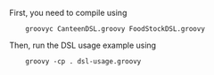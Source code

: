 First, you need to compile using
```
    groovyc CanteenDSL.groovy FoodStockDSL.groovy
```

Then, run the DSL usage example using
```
    groovy -cp . dsl-usage.groovy
```
